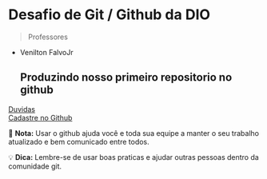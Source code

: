 # Desafio de Git / Github da DIO 

> Professores
- Venilton FalvoJr

  ## Produzindo nosso primeiro repositorio no github

[Duvidas](https://www.markdownguide.org/) <br>
[Cadastre no Github](https://github.com/)

:memo: **Nota:** Usar o github ajuda você e toda sua equipe a manter o seu trabalho atualizado e bem comunicado entre todos.

:bulb: **Dica:** Lembre-se de usar boas praticas e ajudar outras pessoas dentro da comunidade git.
  

